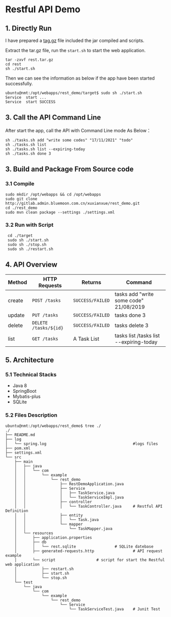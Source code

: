 # Restful API Demo

## 1. Directly Run
I have prepared a [tag.gz]() file included the jar compiled and scripts.

Extract the tar.gz file, run the `start.sh` to start the web application.

```
tar -zxvf rest.tar.gz
cd rest
sh ./start.sh 
```

Then we can see the information as below if the app have been started successfully.
```
ubuntu@nmt:/opt/webapps/rest_demo/target$ sudo sh ./start.sh 
Service  start ...
Service  start SUCCESS
```
## 3. Call the API Command Line

After start the app, call the API with Command Line mode As Below：

```
sh ./tasks.sh add "write some codes" "17/11/2021" "todo"
sh ./tasks.sh list
sh ./tasks.sh list --expiring-today
sh ./tasks.sh done 3

```

## 3. Build and Package From Source code

### 3.1 Compile
```
sudo mkdir /opt/webapps && cd /opt/webapps
sudo git clone http://gitlab.admin.bluemoon.com.cn/xuxianxue/rest_demo.git
cd ./rest_demo
sudo mvn clean package --settings ./settings.xml
```

### 3.2 Run with Script

```
 cd ./target
 sudo sh ./start.sh
 sudo sh ./stop.sh
 sudo sh ./restart.sh
```

## 4. API Overview

| Method | HTTP Requests         | Returns          | Command                                 |
| ------ | --------------------- | ---------------- | --------------------------------------- |
| create | `POST /tasks`         | `SUCCESS/FAILED` | tasks add "write some code" 21/08/2019  |
| update | `PUT /tasks`          | `SUCCESS/FAILED` | tasks done 3                            |
| delete | `DELETE /tasks/${id}` | `SUCCESS/FAILED` | tasks delete 3                          |
| list   | `GET /tasks`          | A Task List      | tasks list /tasks list --expiring-today |

## 5. Architecture

### 5.1 Technical Stacks

- Java 8
- SpringBoot
- Mybatis-plus
- SQLite

### 5.2 Files Description
```
ubuntu@nmt:/opt/webapps/rest_demo$ tree ./
./
├── README.md
├── log
│   └── spring.log                                      #logs files
├── pom.xml
├── settings.xml
└── src
    ├── main
    │   ├── java
    │   │   └── com
    │   │       └── example
    │   │           └── rest_demo
    │   │               ├── RestDemoApplication.java
    │   │               ├── Service
    │   │               │   ├── TaskService.java
    │   │               │   └── TaskServiceImpl.java
    │   │               ├── controller
    │   │               │   └── TaskController.java     # Restful API Definition
    │   │               ├── entity
    │   │               │   └── Task.java
    │   │               └── mapper
    │   │                   └── TaskMapper.java
    │   └── resources
    │       ├── application.properties
    │       ├── db
    │       │   └── rest.sqlite 		        # SQLite datebase 
    │       ├── generated-requests.http                 # API request example 
    │       └── script					# script for start the Restful web application
    │           ├── restart.sh
    │           ├── start.sh
    │           └── stop.sh
    └── test
        └── java
            └── com
                └── example
                    └── rest_demo
                        └── Service
                            └── TaskServiceTest.java    # Junit Test
```

